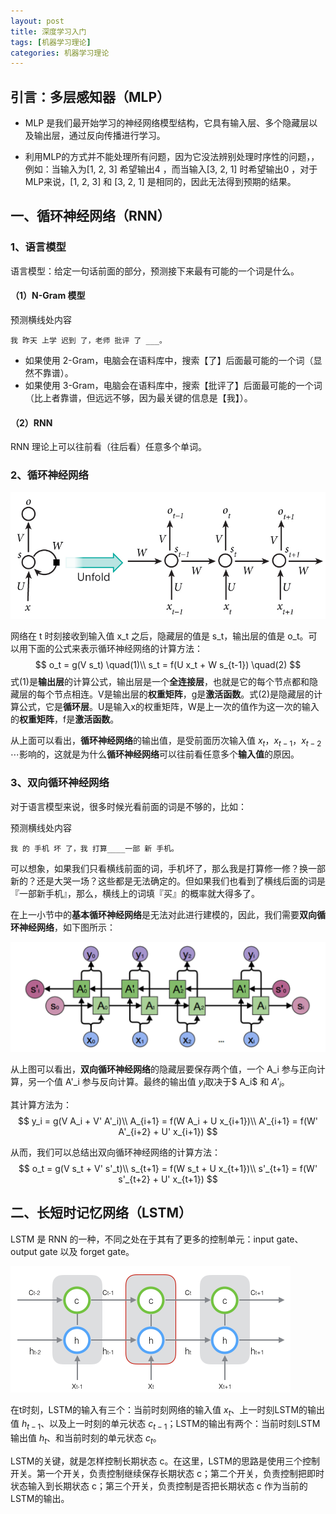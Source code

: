 ```yaml
---
layout: post
title: 深度学习入门
tags: [机器学习理论]
categories: 机器学习理论
---
```



<head>
    <script src="https://cdn.mathjax.org/mathjax/latest/MathJax.js?config=TeX-AMS-MML_HTMLorMML" type="text/javascript"></script>
    <script type="text/x-mathjax-config">
        MathJax.Hub.Config({
            tex2jax: {
            skipTags: ['script', 'noscript', 'style', 'textarea', 'pre'],
            inlineMath: [['$','$']]
            }
        });
    </script>
</head>


## 引言：多层感知器（MLP）

- MLP 是我们最开始学习的神经网络模型结构，它具有输入层、多个隐藏层以及输出层，通过反向传播进行学习。

- 利用MLP的方式并不能处理所有问题，因为它没法辨别处理时序性的问题，，例如：当输入为[1, 2, 3] 希望输出4 ，而当输入[3, 2, 1] 时希望输出0 ，对于MLP来说，[1, 2, 3] 和 [3, 2, 1] 是相同的，因此无法得到预期的结果。

## 一、循环神经网络（RNN）

### 1、语言模型

语言模型：给定一句话前面的部分，预测接下来最有可能的一个词是什么。

#### （1）N-Gram 模型

预测横线处内容

```
我 昨天 上学 迟到 了，老师 批评 了 ___。
```

- 如果使用 2-Gram，电脑会在语料库中，搜索【了】后面最可能的一个词（显然不靠谱）。
- 如果使用 3-Gram，电脑会在语料库中，搜索【批评了】后面最可能的一个词（比上者靠谱，但远远不够，因为最关键的信息是【我】）。

#### （2）RNN

RNN 理论上可以往前看（往后看）任意多个单词。

### 2、循环神经网络

![循环神经网络](/images/循环神经网络.jpg)

网络在 t 时刻接收到输入值 x_t 之后，隐藏层的值是 s_t，输出层的值是 o_t。可以用下面的公式来表示循环神经网络的计算方法：
$$
o_t = g(V s_t) \quad(1)\\
s_t = f(U x_t + W s_{t-1}) \quad(2)
$$
式(1)是**输出层**的计算公式，输出层是一个**全连接层**，也就是它的每个节点都和隐藏层的每个节点相连。V是输出层的**权重矩阵**，g是**激活函数**。式(2)是隐藏层的计算公式，它是**循环层**。U是输入x的权重矩阵，W是上一次的值作为这一次的输入的**权重矩阵**，f是**激活函数**。

从上面可以看出，**循环神经网络**的输出值，是受前面历次输入值 $x_t$，$x_{t-1}$，$x_{t-2}$ $\cdots$影响的，这就是为什么**循环神经网络**可以往前看任意多个**输入值**的原因。

### 3、双向循环神经网络

对于语言模型来说，很多时候光看前面的词是不够的，比如：

预测横线处内容

```
我 的 手机 坏 了，我 打算____一部 新 手机。
```

可以想象，如果我们只看横线前面的词，手机坏了，那么我是打算修一修？换一部新的？还是大哭一场？这些都是无法确定的。但如果我们也看到了横线后面的词是『一部新手机』，那么，横线上的词填『买』的概率就大得多了。

在上一小节中的**基本循环神经网络**是无法对此进行建模的，因此，我们需要**双向循环神经网络**，如下图所示：

![双向循环神经网络](/images/双向循环神经网络.png)

从上图可以看出，**双向循环神经网络**的隐藏层要保存两个值，一个 A_i 参与正向计算，另一个值 A'_i 参与反向计算。最终的输出值 $y_i$取决于$ A_i$ 和 $A'_i$。

其计算方法为：
$$
y_i = g(V A_i + V' A'_i)\\
A_{i+1} = f(W A_i + U x_{i+1})\\
A'_{i+1} = f(W' A'_{i+2} + U' x_{i+1})
$$


从而，我们可以总结出双向循环神经网络的计算方法：
$$
o_t = g(V s_t + V' s'_t)\\
s_{t+1} = f(W s_t + U x_{t+1})\\
s'_{t+1} = f(W' s'_{t+2} + U' x_{t+1})
$$


## 二、长短时记忆网络（LSTM）

LSTM 是 RNN 的一种，不同之处在于其有了更多的控制单元：input gate、output gate 以及 forget gate。

![LSTM](/images/LSTM.png)

在t时刻，LSTM的输入有三个：当前时刻网络的输入值 $x_t$、上一时刻LSTM的输出值 $h_{t-1}$、以及上一时刻的单元状态 $c_{t-1}$；LSTM的输出有两个：当前时刻LSTM输出值 $h_t$、和当前时刻的单元状态 $c_t$。

LSTM的关键，就是怎样控制长期状态 c。在这里，LSTM的思路是使用三个控制开关。第一个开关，负责控制继续保存长期状态 c；第二个开关，负责控制把即时状态输入到长期状态 c；第三个开关，负责控制是否把长期状态 c 作为当前的LSTM的输出。

